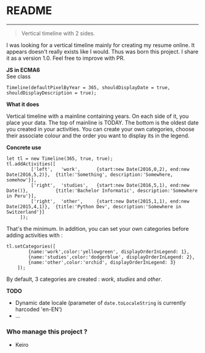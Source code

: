 # README #

------------
>Vertical timeline with 2 sides.

I was looking for a vertical timeline mainly for creating my resume online. It appears doesn't really exists like I would. Thus was born this project.
I share it as a version 1.0. Feel free to improve with PR.

**JS in ECMA6**  
See class 
```
Timeline(defaultPixelByYear = 365, shouldDisplayDate = true, shouldDisplayDescription = true);
```

**What it does**

Vertical timeline with a mainline containing years. On each side of it, you place your data.
The top of mainline is TODAY. The bottom is the oldest date you created in your activities.
You can create your own categories, choose their associate colour and the order you want to display its in the legend.

**Concrete use**
```
let tl = new Timeline(365, true, true);
tl.addActivities([
         ['left',   'work',      {start:new Date(2016,0,2), end:new Date(2016,5,2)},  {title:'Something', description:'Somewhere, somehow'}],
         ['right',  'studies',   {start:new Date(2016,5,1), end:new Date()},          {title:'Bachelor Informatic', description:'Somewhere in Peru'}],
         ['right',  'other',     {start:new Date(2015,1,1), end:new Date(2015,4,1)},  {title:'Python Dev', description:'Somewhere in Switzerland'}]
     ]);
```

That's the minimum.
In addition, you can set your own categories before adding activities with :
```
tl.setCategories([
        {name:'work',color:'yellowgreen', displayOrderInLegend: 1},
        {name:'studies',color:'dodgerblue', displayOrderInLegend: 2},
        {name:'other',color:'orchid', displayOrderInLegend: 3}
    ]);
```

By default, 3 categories are created : *work*, *studies* and *other*.


**TODO**
- Dynamic date locale (parameter of `date.toLocaleString` is currently harcoded 'en-EN')
- ...

### Who manage this project ? ###
* Keiro
